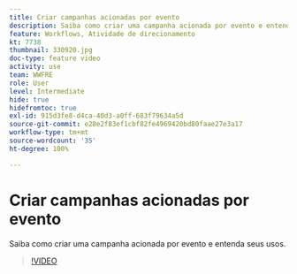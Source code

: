 ```yaml
---
title: Criar campanhas acionadas por evento
description: Saiba como criar uma campanha acionada por evento e entenda seus usos.
feature: Workflows, Atividade de direcionamento
kt: 7738
thumbnail: 330920.jpg
doc-type: feature video
activity: use
team: WWFRE
role: User
level: Intermediate
hide: true
hidefromtoc: true
exl-id: 915d3fe8-d4ca-40d3-a0ff-683f79634a5d
source-git-commit: e28e2f83ef1cbf82fe4969420bd80faae27e3a17
workflow-type: tm+mt
source-wordcount: '35'
ht-degree: 100%

---
```


# Criar campanhas acionadas por evento

Saiba como criar uma campanha acionada por evento e entenda seus usos.

>[!VIDEO](https://video.tv.adobe.com/v/330920?quality=12)
